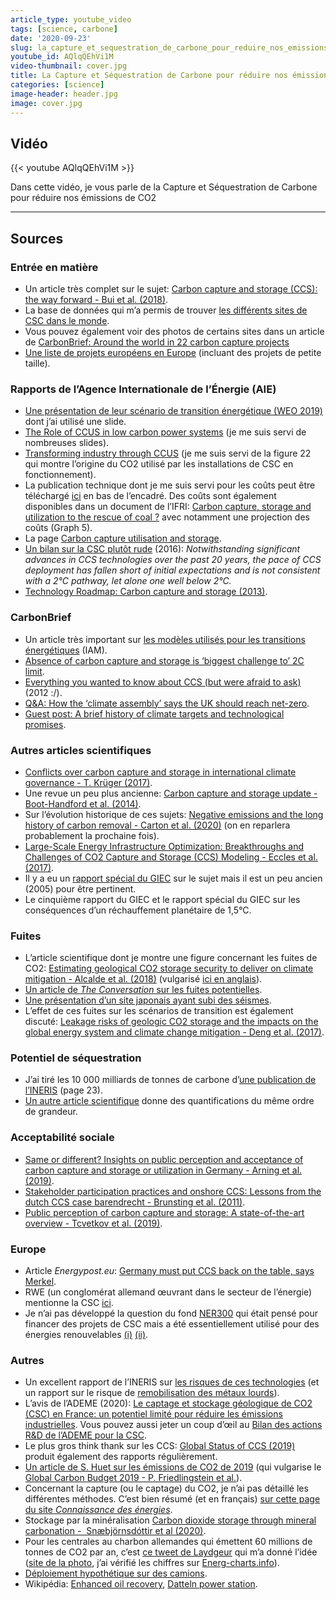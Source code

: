 ```yaml
---
article_type: youtube_video
tags: [science, carbone]
date: '2020-09-23'
slug: la_capture_et_sequestration_de_carbone_pour_reduire_nos_emissions_de_co2
youtube_id: AQlqQEhVi1M
video-thumbnail: cover.jpg
title: La Capture et Séquestration de Carbone pour réduire nos émissions de CO2
categories: [science]
image-header: header.jpg
image: cover.jpg
---
```


## Vidéo

{{< youtube AQlqQEhVi1M >}}

Dans cette vidéo, je vous parle de la Capture et Séquestration de Carbone pour réduire nos émissions de CO2

<hr>

## Sources

### Entrée en matière

- Un article très complet sur le sujet: [Carbon capture and storage (CCS): the way forward - Bui et al. (2018)](https://pubs.rsc.org/en/content/articlehtml/2018/ee/c7ee02342a).
- La base de données qui m’a permis de trouver [les différents sites de CSC dans le monde](https://co2re.co/FacilityData). 
- Vous pouvez également voir des photos de certains sites dans un article de [CarbonBrief: Around the world in 22 carbon capture projects](https://www.carbonbrief.org/around-the-world-in-22-carbon-capture-projects)
- [Une liste de projets européens en Europe](https://www.oilandgaseurope.org/wp-content/uploads/2020/06/Map-of-EU-CCS-Projects.pdf) (incluant des projets de petite taille).

### Rapports de l’Agence Internationale de l’Énergie (AIE)

- [Une présentation de leur scénario de transition énergétique (WEO 2019)](https://www.equinor.com/content/dam/statoil/documents/what-we-do/autumn-conference-2019/weo-2019-presentation-26-november-oslo.pdf) dont j’ai utilisé une slide.
- [The Role of CCUS in low carbon power systems](https://webstore.iea.org/download/direct/4028?fileName=The_role_of_CCUS_in_low-carbon_power_systems.pdf) (je me suis servi de nombreuses slides).
- [Transforming industry through CCUS](https://webstore.iea.org/download/direct/2778) (je me suis servi de la figure 22 qui montre l’origine du CO2 utilisé par les installations de CSC en fonctionnement).
- La publication technique dont je me suis servi pour les coûts peut être téléchargé [ici](https://www.ieaghg.org/publications/technical-reports/reports-list/9-technical-reports/951-2019-02-towards-zero-emissions) en bas de l’encadré. Des coûts sont également disponibles dans un document de l’IFRI: [Carbon capture, storage and utilization to the rescue of coal ?](https://www.ifri.org/sites/default/files/atoms/files/etude_cornot_carbon_coal_2019.pdf) avec notamment une projection des coûts (Graph 5).
- La page [Carbon capture utilisation and storage](https://www.iea.org/fuels-and-technologies/carbon-capture-utilisation-and-storage).
- [Un bilan sur la CSC plutôt rude](https://webstore.iea.org/download/direct/316) (2016): _Notwithstanding significant advances in CCS technologies over the past 20 years, the pace of CCS deployment has fallen short of initial expectations and is not consistent with a 2°C pathway, let alone one well below 2°C._
- [Technology Roadmap: Carbon capture and storage (2013)](https://webstore.iea.org/download/direct/476?fileName=TechnologyRoadmapCarbonCaptureandStorage.pdf).

### CarbonBrief

- Un article très important sur [les modèles utilisés pour les transitions énergétiques](https://www.carbonbrief.org/qa-how-integrated-assessment-models-are-used-to-study-climate-change) (IAM).
- [Absence of carbon capture and storage is ‘biggest challenge to’ 2C limit](https://www.carbonbrief.org/absence-carbon-capture-storage-biggest-challenge-2c-limit).
- [Everything you wanted to know about CCS (but were afraid to ask)](https://www.carbonbrief.org/everything-you-wanted-to-know-about-ccs-but-were-afraid-to-ask) (2012 :/).
- [Q&A: How the ‘climate assembly’ says the UK should reach net-zero](https://www.carbonbrief.org/qa-how-the-climate-assembly-says-the-uk-should-reach-net-zero).
- [Guest post: A brief history of climate targets and technological promises](https://www.carbonbrief.org/guest-post-a-brief-history-of-climate-targets-and-technological-promises).

### Autres articles scientifiques

- [Conflicts over carbon capture and storage in international climate governance - T. Krüger (2017)](https://www.sciencedirect.com/science/article/abs/pii/S0301421516305262?via%3Dihub).  
- Une revue un peu plus ancienne: [Carbon capture and storage update - Boot-Handford et al. (2014)](https://pubs.rsc.org/ko/content/articlehtml/2014/ee/c3ee42350f).  
- Sur l’évolution historique de ces sujets: [Negative emissions and the long history of carbon removal - Carton et al. (2020)](https://onlinelibrary.wiley.com/doi/full/10.1002/wcc.671) (on en reparlera probablement la prochaine fois).  
- [Large-Scale Energy Infrastructure Optimization: Breakthroughs and Challenges of CO2 Capture and Storage (CCS) Modeling - Eccles et al. (2017)](https://link.springer.com/chapter/10.1007/978-3-642-37896-6_14).  
- Il y a eu un [rapport spécial du GIEC](https://archive.ipcc.ch/pdf/special-reports/srccs/srccs_technicalsummary.pdf) sur le sujet mais il est un peu ancien (2005) pour être pertinent.  
- Le cinquième rapport du GIEC et le rapport spécial du GIEC sur les conséquences d’un réchauffement planétaire de 1,5°C.

### Fuites

- L’article scientifique dont je montre une figure concernant les fuites de CO2: [Estimating geological CO2 storage security to deliver on climate mitigation - Alcalde et al. (2018)](https://www.nature.com/articles/s41467-018-04423-1) (vulgarisé [ici en anglais](https://www.carbonbrief.org/world-can-safely-store-billions-tonnes-co2-underground)).
- [Un article de _The Conversation_ sur les fuites potentielles](https://theconversation.com/carbon-capture-and-storage-has-stalled-needlessly-three-reasons-why-fears-of-co-leakage-are-overblown-130747).
- [Une présentation d’un site japonais ayant subi des séismes](https://www.cslforum.org/cslf/sites/default/files/documents/perth2012/Hachiyama-NagaokaProjectUpdate-PGTG-Perth1012.pdf).
- L’effet de ces fuites sur les scénarios de transition est également discuté: [Leakage risks of geologic CO2 storage and the impacts on the global energy system and climate change mitigation - Deng et al. (2017)](https://link.springer.com/article/10.1007/s10584-017-2035-8).

### Potentiel de séquestration

- J’ai tiré les 10 000 milliards de tonnes de carbone d’[une publication de l’INERIS](https://www.ineris.fr/sites/ineris.fr/files/contribution/Documents/95145-11842b-stockage-co2-2.pdf) (page 23).  
- [Un autre article scientifique](https://www.frontiersin.org/articles/10.3389/fenrg.2018.00040/full) donne des quantifications du même ordre de grandeur.

### Acceptabilité sociale

- [Same or different? Insights on public perception and acceptance of carbon capture and storage or utilization in Germany - Arning et al. (2019)](https://www.sciencedirect.com/science/article/abs/pii/S0301421518306931).
- [Stakeholder participation practices and onshore CCS: Lessons from the dutch CCS case barendrecht - Brunsting et al. (2011)](https://www.sciencedirect.com/science/article/pii/S1876610211009349).
- [Public perception of carbon capture and storage: A state-of-the-art overview - Tcvetkov et al. (2019)](https://www.sciencedirect.com/science/article/pii/S2405844019365041).

### Europe

- Article _Energypost.eu_: [Germany must put CCS back on the table, says Merkel](https://energypost.eu/germany-must-put-ccs-back-on-the-table-says-merkel/).
- RWE (un conglomérat allemand œuvrant dans le secteur de l’énergie) mentionne la CSC [ici](https://www.rwe.com/web/cms/mediablob/en/234504/data/2378/5/rwe-power-ag/innovations/coal-innovation-centre/Brochure-The-Niederaussem-Coal-Innovation-Centre.pdf).
- Je n’ai pas développé la question du fond [NER300](https://ec.europa.eu/clima/policies/innovation-fund/ner300_fr) qui était pensé pour financer des projets de CSC mais a été essentiellement utilisé pour des énergies renouvelables [(i)](https://www.euractiv.com/section/energy/news/eu-funded-carbon-capture-storage-efforts-failed-say-auditors/) [(ii)](http://helioscsp.com/first-call-for-proposals-under-the-ner300-programme/).

### Autres

- Un excellent rapport de l’INERIS sur [les risques de ces technologies](https://www.ineris.fr/sites/ineris.fr/files/contribution/Documents/95145-11842b-stockage-co2-2.pdf) (et un rapport sur le risque de [remobilisation des métaux lourds](https://www.ineris.fr/sites/ineris.fr/files/contribution/Documents/dp-geochimie-ccs-def-1359105884.pdf)).
- L’avis de l’ADEME (2020): [Le captage et stockage géologique de CO2 (CSC) en France: un potentiel limité pour réduire les émissions industrielles](https://www.ademe.fr/sites/default/files/assets/documents/avis-ademe-csc_france_2020-011234.pdf). Vous pouvez aussi jeter un coup d’œil au [Bilan des actions R&D de l’ADEME pour la CSC](https://www.ademe.fr/sites/default/files/assets/documents/bilan_captage_stockage_co2_ademe.pdf).
- Le plus gros think thank sur les CCS: [Global Status of CCS (2019)](https://www.globalccsinstitute.com/) produit également des rapports régulièrement.
- [Un article de S. Huet sur les émissions de CO2 de 2019](https://www.lemonde.fr/blog/huet/2019/12/04/368-gigatonnes-de-co2-emis-en-2019/) (qui vulgarise le [Global Carbon Budget 2019 - P. Friedlingstein et al.](https://essd.copernicus.org/articles/11/1783/2019/)).
- Concernant la capture (ou le captage) du CO2, je n’ai pas détaillé les différentes méthodes. C’est bien résumé (et en français) [sur cette page du site _Connaissance des énergies_](https://www.connaissancedesenergies.org/fiche-pedagogique/capture-et-stockage-du-co2-csc#:~:text=Le%20proc%C3%A9d%C3%A9%20de%20capture%20(parfois,gaz%20%C3%A0%20effet%20de%20serre)).
- Stockage par la minéralisation [Carbon dioxide storage through mineral carbonation -  Snæbjörnsdóttir et al (2020)](https://www.nature.com/articles/s43017-019-0011-8).
- Pour les centrales au charbon allemandes qui émettent 60 millions de tonnes de CO2 par an, c’est [ce tweet de Laydgeur](https://twitter.com/laydgeur/status/1301524347786493954) qui m’a donné l’idée ([site de la photo](https://bernhard-goldkuhle.com/projekte/braunkohlekraftwerk-niederaussem/), j’ai vérifié les chiffres sur [Energ-charts.info](https://energy-charts.info/index.html?l=fr&c=FR)).
- [Déploiement hypothétique sur des camions](https://blog.frontiersin.org/2020/01/09/capturing-co2-from-trucks-and-reducing-emissions/).
- Wikipédia: [Enhanced oil recovery](https://en.wikipedia.org/wiki/Enhanced_oil_recovery), [Datteln power station](https://www.gem.wiki/Datteln_Power_Station).
